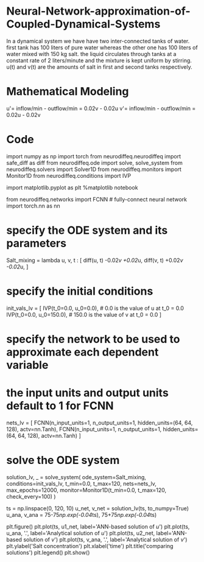 # Neural-Network-approximation-of-Coupled-Dynamical-Systems

In a dynamical system we have have two inter-connected tanks of water. first tank has 100 liters of pure water whereas the other one has 100 liters of water mixed with 150 kg salt. the liquid circulates through tanks at a constant rate of 2 liters/minute and the mixture is kept uniform by stirring. u(t) and v(t) are the amounts of salt in first and second tanks respectively.

# Mathematical Modeling

u'= inflow/min - outflow/min = 0.02v - 0.02u
v'= inflow/min - outflow/min = 0.02u - 0.02v

# Code

import numpy as np
import torch
from neurodiffeq.neurodiffeq import safe_diff as diff
from neurodiffeq.ode import solve, solve_system
from neurodiffeq.solvers import Solver1D
from neurodiffeq.monitors import Monitor1D
from neurodiffeq.conditions import IVP

import matplotlib.pyplot as plt
%matplotlib notebook

from neurodiffeq.networks import FCNN # fully-connect neural network
import torch.nn as nn 


# specify the ODE system and its parameters

Salt_mixing = lambda u, v, t : [ diff(u, t) -0.02*v +0.02*u,
                                 diff(v, t) +0.02*v -0.02*u, ]
# specify the initial conditions
init_vals_lv = [
    IVP(t_0=0.0, u_0=0.0),  # 0.0 is the value of u at t_0 = 0.0
    IVP(t_0=0.0, u_0=150.0),  # 150.0 is the value of v at t_0 = 0.0
]

# specify the network to be used to approximate each dependent variable
# the input units and output units default to 1 for FCNN
nets_lv = [
    FCNN(n_input_units=1, n_output_units=1, hidden_units=(64, 64, 128), actv=nn.Tanh),
    FCNN(n_input_units=1, n_output_units=1, hidden_units=(64, 64, 128), actv=nn.Tanh)
]

# solve the ODE system
solution_lv, _ = solve_system(
    ode_system=Salt_mixing, conditions=init_vals_lv, t_min=0.0, t_max=120,
    nets=nets_lv, max_epochs=12000,
    monitor=Monitor1D(t_min=0.0, t_max=120, check_every=100)
)


ts = np.linspace(0, 120, 10)
u_net, v_net = solution_lv(ts, to_numpy=True)
u_ana, v_ana = 75-75*np.exp(-0.04*ts), 75+75*np.exp(-0.04*ts)

plt.figure()
plt.plot(ts, u1_net, label='ANN-based solution of $u$')
plt.plot(ts, u_ana, '.', label='Analytical solution of $u$')
plt.plot(ts, u2_net, label='ANN-based solution of $v$')
plt.plot(ts, v_ana, '.', label='Analytical solution of $v$')
plt.ylabel('Salt concentration')
plt.xlabel('time')
plt.title('comparing solutions')
plt.legend()
plt.show()

